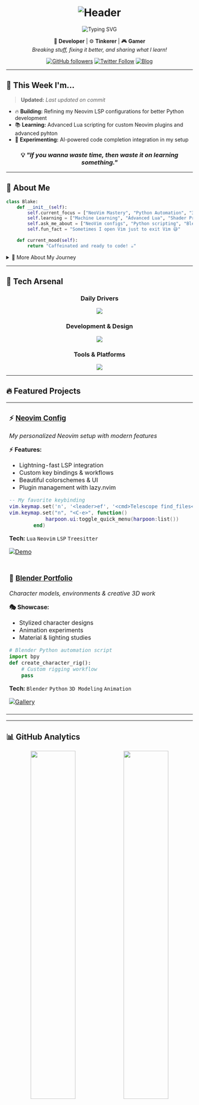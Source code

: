 # <div align="center">![Header](https://capsule-render.vercel.app/api?type=waving&color=0:667eea,100:764ba2&height=120&text=Hey%20there!%20👋%20I'm%20Blake&fontSize=40&fontColor=white&animation=twinkling)</div>

<p align="center">
  <img src="https://readme-typing-svg.demolab.com?font=Fira+Code&size=22&pause=1000&center=true&vCenter=true&color=667eea&width=600&lines=Developer+%7C+Tinkerer+%7C+Gamer;NeoVim+Enthusiast+%7C+Python+Builder;Learning+One+Bug+at+a+Time;Breaking+stuff%2C+fixing+it+better!" alt="Typing SVG" />
</p>

<div align="center">

🧠 **Developer** | ⚙️ **Tinkerer** | 🎮 **Gamer**  
*Breaking stuff, fixing it better, and sharing what I learn!*

[![GitHub followers](https://img.shields.io/github/followers/lazy-blake?label=Follower&style=for-the-badge&color=667eea&labelColor=764ba2)](https://github.com/lazy-blake)
[![Twitter Follow](https://img.shields.io/twitter/follow/o_blake_x?style=for-the-badge&color=667eea&labelColor=764ba2)](https://twitter.com/o_blake_x)
[![Blog](https://img.shields.io/badge/My%20Blog-ZenThoughts.in-667eea?style=for-the-badge&logo=hashnode&labelColor=764ba2)](https://zenthoughts.in)

</div>

---

## 🎯 This Week I'm...
> **Updated:** *Last updated on commit*

- 🔥 **Building:** Refining my Neovim LSP configurations for better Python development
- 📚 **Learning:** Advanced Lua scripting for custom Neovim plugins and advanced pyhton 
- 🤔 **Experimenting:** AI-powered code completion integration in my setup

<div align="center">

### 💡 *"If you wanna waste time, then waste it on learning something."*

</div>

---

## 🚀 About Me

```python
class Blake:
    def __init__(self):
        self.current_focus = ["NeoVim Mastery", "Python Automation", "3D Art"]
        self.learning = ["Machine Learning", "Advanced Lua", "Shader Programming"]
        self.ask_me_about = ["NeoVim configs", "Python scripting", "Blender workflows"]
        self.fun_fact = "Sometimes I open Vim just to exit Vim 😅"
        
    def current_mood(self):
        return "Caffeinated and ready to code! ☕"
```

<details>
<summary>📖 More About My Journey</summary>

I'm passionate about creating efficient development environments and automating repetitive tasks. My journey started with curiosity about how things work "under the hood," which led me down the rabbit hole of terminal customization, editor configuration, and building tools that make my life easier.

When I'm not coding, you'll find me crafting 3D characters in Blender or gaming. I believe in learning by doing, breaking things, and documenting the fixes for others to learn from.

</details>

---

## 🧰 Tech Arsenal

<div align="center">

### **Daily Drivers**
<img src="https://skillicons.dev/icons?i=neovim,python,lua,git,linux&theme=dark" />

### **Development & Design**
<img src="https://skillicons.dev/icons?i=vim,pycharm,blender,html,css&theme=dark" />

### **Tools & Platforms**
<img src="https://skillicons.dev/icons?i=github,bash,markdown,vscode&theme=dark" />

</div>

---

## 🔥 Featured Projects

<table>
<tr>
<td width="50%">

### ⚡ [Neovim Config](https://github.com/lazy-blake/neovim)
*My personalized Neovim setup with modern features*

**⚡ Features:**
- Lightning-fast LSP integration
- Custom key bindings & workflows  
- Beautiful colorschemes & UI
- Plugin management with lazy.nvim

```lua
-- My favorite keybinding
vim.keymap.set('n', '<leader>ef', '<cmd>Telescope find_files<cr>')
vim.keymap.set("n", "<C-e>", function()
			harpoon.ui:toggle_quick_menu(harpoon:list())
		end)
```

**Tech:** `Lua` `Neovim` `LSP` `Treesitter`

[![Demo](https://img.shields.io/badge/🚀_Live_Demo-667eea?style=for-the-badge)](https://github.com/lazy-blake/neovim)

</td>
<td width="50%">

### 🤖 [Mini Python Projects](https://github.com/lazy-blake/Mini-Python-Projects)
*A growing collection of Python automation & games*

**🎯 Highlights:**
- File organization scripts
- Web scraping utilities
- Mini games & puzzles
- CLI productivity tools

```python
# Auto-organize downloads folder
def organize_files(directory):
    for file in os.listdir(directory):
        # Smart file categorization logic
        move_to_category_folder(file)
```

**Tech:** `Python` `Click` `BeautifulSoup` `Pygame`

[![Stars](https://img.shields.io/github/stars/lazy-blake/Mini-Python-Projects?style=for-the-badge&color=667eea)](https://github.com/lazy-blake/Mini-Python-Projects)

</td>
</tr>
<tr>
<td width="50%">

### 🎨 [Blender Portfolio](https://github.com/lazy-blake/blender-portfolio)
*Character models, environments & creative 3D work*

**🎭 Showcase:**
- Stylized character designs
- Animation experiments
- Material & lighting studies

```python
# Blender Python automation script
import bpy
def create_character_rig():
    # Custom rigging workflow
    pass
```

**Tech:** `Blender` `Python` `3D Modeling` `Animation`

[![Gallery](https://img.shields.io/badge/🖼️_View_Gallery-764ba2?style=for-the-badge)](https://github.com/lazy-blake/blender-portfolio)

</td>
<td width="50%">

### ⌚ [Pomodoro Timer](https://github.com/lazy-blake/Pomodoro-Timer)
*Productivity timer with the Pomodoro Technique*

**⏰ Features:**
- Customizable work/break intervals
- Desktop notifications (coming soon)
- Progress tracking (coming soon)
- Minimalist CLI interface

```python
class PomodoroTimer:
    def __init__(self, work_time=25, break_time=5):
        self.work_time = work_time * 60
        self.break_time = break_time * 60
```

**Tech:** `Python` `Tkinter` `Threading` `Notifications`

[![Download](https://img.shields.io/badge/⬇️_Download-667eea?style=for-the-badge)](https://github.com/lazy-blake/Pomodoro-Timer)

</td>
</tr>
</table>

---

## 📊 GitHub Analytics

<div align="center">

<img width="49%" src="https://github-readme-stats.vercel.app/api?username=lazy-blake&show_icons=true&theme=tokyonight&hide_border=true&bg_color=0d1117&title_color=667eea&icon_color=764ba2&text_color=c9d1d9&rank_icon=github" />
<img width="49%" src="https://streak-stats.demolab.com?user=lazy-blake&theme=tokyonight&hide_border=true&background=0d1117&stroke=667eea&ring=667eea&fire=764ba2&currStreakLabel=c9d1d9"/>

<img width="70%" src="https://github-readme-activity-graph.vercel.app/graph?username=lazy-blake&theme=tokyo-night&hide_border=true&bg_color=0d1117&color=667eea&line=764ba2&point=c9d1d9"/>

### 🏆 GitHub Trophies
<img src="https://github-profile-trophy.vercel.app/?username=lazy-blake&theme=tokyonight&no-frame=true&no-bg=true&margin-w=4&row=1&column=7" />

</div>

---

## 🎮 Beyond Coding

<div align="center">

| **🎯 Current Interests** | **🎮 Gaming** | **🎨 Creative** |
|-------------------------|---------------|-----------------|
| Machine Learning & AI   | Strategy Games | 3D Character Design |
| Performance Optimization | Indie Games   | Environment Art |
| Developer Experience    | Retro Gaming  | Animation Studies |

</div>

---

## 🤝 Let's Connect & Collaborate

<div align="center">

I'm always excited to connect with fellow developers, makers, and learners! Whether you want to:

🤝 **Collaborate** on open source projects  
💬 **Chat** about Neovim, Python, or Blender  
🚀 **Share** your own learning journey  
🤔 **Ask** questions about my setups  

</div>

<div align="center">

[![Blog](https://img.shields.io/badge/📬_ZenThoughts.in-667eea?style=for-the-badge&logo=hashnode&logoColor=white)](https://zenthoughts.in)
[![Twitter](https://img.shields.io/badge/🐦_@o_blake_x-764ba2?style=for-the-badge&logo=twitter&logoColor=white)](https://twitter.com/o_blake_x)
[![GitHub](https://img.shields.io/badge/🛠️_@lazy--blake-667eea?style=for-the-badge&logo=github&logoColor=white)](https://github.com/lazy-blake)

</div>

---

<div align="center">

**⭐ If you like what I'm building, drop a follow or star my repos — it seriously helps and keeps me motivated! 🙌**

*PS: Contributions, issues, and PRs are always welcome!*

<br>

![Visitor Count](https://visitor-badge.laobi.icu/badge?page_id=lazy-blake.lazy-blake&left_color=667eea&right_color=764ba2)

</div>

<div align="center">
  <img src="https://capsule-render.vercel.app/api?type=waving&color=0:667eea,100:764ba2&height=100&section=footer"/>
</div>
